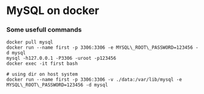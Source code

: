 # MySQL on docker
### Some usefull commands
```
docker pull mysql
docker run --name first -p 3306:3306 -e MYSQL\_ROOT\_PASSWORD=123456 -d mysql
mysql -h127.0.0.1 -P3306 -uroot -p123456
docker exec -it first bash
```
```
# using dir on host system
docker run --name first -p 3306:3306 -v ./data:/var/lib/mysql -e MYSQL\_ROOT\_PASSWORD=123456 -d mysql
```

